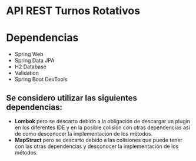 # API REST Turnos Rotativos
# Dependencias

- Spring Web
- Spring Data JPA
- H2 Database
- Validation
- Spring Boot DevTools

## Se considero utilizar las siguientes dependencias:

- **Lombok** pero se descarto debido a la obligación de descargar un plugin en los diferentes IDE y en la posible colisión con otras dependencias así de como desconocer la implementación de los métodos.
- **MapStruct** pero se descarto debido a las colisiones que puede tener con las otras dependencias y desconocer la implementación de los métodos.

